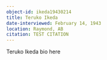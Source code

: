 ```yaml
---
object-id: ikeda19430214
title: Teruko Ikeda
date-interviewed: February 14, 1943
location: Raymond, AB
citation: TEST CITATION
---
```


Teruko Ikeda bio here
